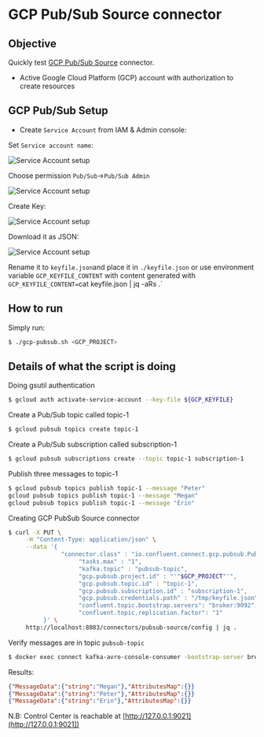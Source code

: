# GCP Pub/Sub Source connector



## Objective

Quickly test [GCP Pub/Sub Source](https://docs.confluent.io/current/connect/kafka-connect-gcp-pubsub/index.html#quick-start) connector.

* Active Google Cloud Platform (GCP) account with authorization to create resources

## GCP Pub/Sub Setup

* Create `Service Account` from IAM & Admin console:

Set `Service account name`:

![Service Account setup](Screenshot1.png)


Choose permission `Pub/Sub`->`Pub/Sub Admin`

![Service Account setup](Screenshot2.png)

Create Key:

![Service Account setup](Screenshot3.png)

Download it as JSON:

![Service Account setup](Screenshot4.png)

Rename it to `keyfile.json`and place it in `./keyfile.json` or use environment variable `GCP_KEYFILE_CONTENT` with content generated with `GCP_KEYFILE_CONTENT=`cat keyfile.json | jq -aRs .`


## How to run

Simply run:

```bash
$ ./gcp-pubsub.sh <GCP_PROJECT>
```

## Details of what the script is doing

Doing gsutil authentication

```bash
$ gcloud auth activate-service-account --key-file ${GCP_KEYFILE}
```

Create a Pub/Sub topic called topic-1

```bash
$ gcloud pubsub topics create topic-1
```

Create a Pub/Sub subscription called subscription-1

```bash
$ gcloud pubsub subscriptions create --topic topic-1 subscription-1
```

Publish three messages to topic-1

```bash
$ gcloud pubsub topics publish topic-1 --message "Peter"
gcloud pubsub topics publish topic-1 --message "Megan"
gcloud pubsub topics publish topic-1 --message "Erin"
```

Creating GCP PubSub Source connector

```bash
$ curl -X PUT \
     -H "Content-Type: application/json" \
     --data '{
               "connector.class" : "io.confluent.connect.gcp.pubsub.PubSubSourceConnector",
                    "tasks.max" : "1",
                    "kafka.topic" : "pubsub-topic",
                    "gcp.pubsub.project.id" : "'"$GCP_PROJECT"'",
                    "gcp.pubsub.topic.id" : "topic-1",
                    "gcp.pubsub.subscription.id" : "subscription-1",
                    "gcp.pubsub.credentials.path" : "/tmp/keyfile.json",
                    "confluent.topic.bootstrap.servers": "broker:9092",
                    "confluent.topic.replication.factor": "1"
          }' \
     http://localhost:8083/connectors/pubsub-source/config | jq .
```

Verify messages are in topic `pubsub-topic`

```bash
$ docker exec connect kafka-avro-console-consumer -bootstrap-server broker:9092 --property schema.registry.url=http://schema-registry:8081 --topic pubsub-topic --from-beginning --max-messages 3
```

Results:

```json
{"MessageData":{"string":"Megan"},"AttributesMap":{}}
{"MessageData":{"string":"Peter"},"AttributesMap":{}}
{"MessageData":{"string":"Erin"},"AttributesMap":{}}
```

N.B: Control Center is reachable at [http://127.0.0.1:9021](http://127.0.0.1:9021])
